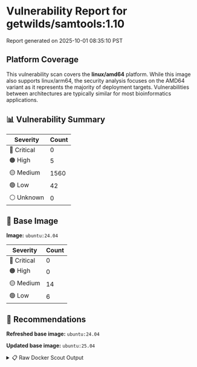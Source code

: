 # Vulnerability Report for getwilds/samtools:1.10

Report generated on 2025-10-01 08:35:10 PST

## Platform Coverage

This vulnerability scan covers the **linux/amd64** platform. While this image also supports linux/arm64, the security analysis focuses on the AMD64 variant as it represents the majority of deployment targets. Vulnerabilities between architectures are typically similar for most bioinformatics applications.

## 📊 Vulnerability Summary

| Severity | Count |
|----------|-------|
| 🔴 Critical | 0 |
| 🟠 High | 5 |
| 🟡 Medium | 1560 |
| 🟢 Low | 42 |
| ⚪ Unknown | 0 |

## 🐳 Base Image

**Image:** `ubuntu:24.04`

| Severity | Count |
|----------|-------|
| 🔴 Critical | 0 |
| 🟠 High | 0 |
| 🟡 Medium | 14 |
| 🟢 Low | 6 |

## 🔄 Recommendations

**Refreshed base image:** `ubuntu:24.04`

**Updated base image:** `ubuntu:25.04`

<details>
<summary>📋 Raw Docker Scout Output</summary>

```text
Target               │  getwilds/samtools:1.10  │    0C     5H   1560M    42L   
    digest             │  40119f1d2aed                    │                               
  Base image           │  ubuntu:24.04                    │    0C     0H    14M     6L    
  Refreshed base image │  ubuntu:24.04                    │    0C     0H     5M     6L    
                       │                                  │                  -9           
  Updated base image   │  ubuntu:25.04                    │    0C     0H     7M     6L    
                       │                                  │                  -7           

What's next:
    View vulnerabilities → docker scout cves getwilds/samtools:1.10
    View base image update recommendations → docker scout recommendations getwilds/samtools:1.10
    Include policy results in your quickview by supplying an organization → docker scout quickview getwilds/samtools:1.10 --org <organization>
```
</details>
